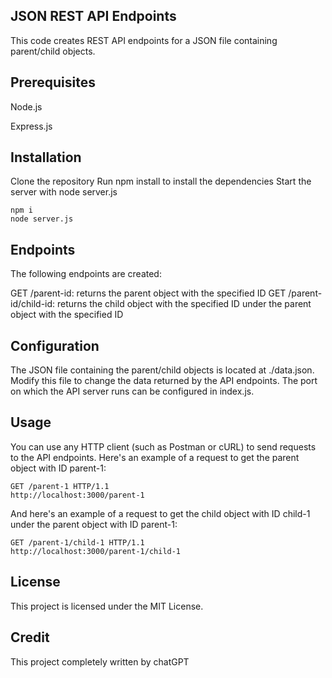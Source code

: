 ## JSON REST API Endpoints
This code creates REST API endpoints for a JSON file containing parent/child objects.

## Prerequisites
Node.js

Express.js

## Installation
Clone the repository
Run npm install to install the dependencies
Start the server with node server.js
```
npm i
node server.js
```

## Endpoints
The following endpoints are created:

GET /parent-id: returns the parent object with the specified ID
GET /parent-id/child-id: returns the child object with the specified ID under the parent object with the specified ID

## Configuration
The JSON file containing the parent/child objects is located at ./data.json. Modify this file to change the data returned by the API endpoints.
The port on which the API server runs can be configured in index.js.

## Usage
You can use any HTTP client (such as Postman or cURL) to send requests to the API endpoints.
Here's an example of a request to get the parent object with ID parent-1:

```
GET /parent-1 HTTP/1.1
http://localhost:3000/parent-1
```
And here's an example of a request to get the child object with ID child-1 under the parent object with ID parent-1:
```
GET /parent-1/child-1 HTTP/1.1
http://localhost:3000/parent-1/child-1
```

## License
This project is licensed under the MIT License.

## Credit
This project completely written by chatGPT
